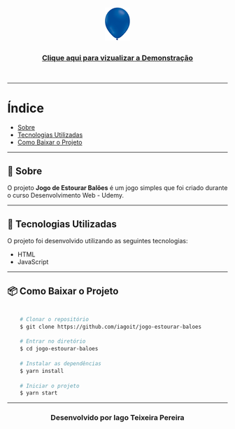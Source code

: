 <h1 align="center">
    <img src="imagens/balao_azul_grande.png">
</h1>



<h3 align="center">
<a href="https://iagoit.github.io/jogo-estourar-baloes/">Clique aqui para vizualizar a Demonstração</a>
</h3>

<br>

---

# Índice

- [Sobre](#-sobre)
- [Tecnologias Utilizadas](#-tecnologias-utilizadas)
- [Como Baixar o Projeto](#-como-baixar-o-projeto)

---

## 🔖 Sobre

O projeto **Jogo de Estourar Balões** é um jogo simples que foi criado durante o curso Desenvolvimento Web - Udemy.

---

## 🚀 Tecnologias Utilizadas

O projeto foi desenvolvido utilizando as seguintes tecnologias: 

- HTML
- JavaScript

---

## 📦 Como Baixar o Projeto

```bash

    # Clonar o repositório
    $ git clone https://github.com/iagoit/jogo-estourar-baloes

    # Entrar no diretório
    $ cd jogo-estourar-baloes

    # Instalar as dependências
    $ yarn install

    # Iniciar o projeto
    $ yarn start

```

---

<h3 align="center">Desenvolvido por Iago Teixeira Pereira</h3>